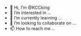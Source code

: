 - 👋 Hi, I’m @KCCking
- 👀 I’m interested in ...
- 🌱 I’m currently learning ...
- 💞️ I’m looking to collaborate on ...
- 📫 How to reach me ...

<!---
KCCking/KCCking is a ✨ special ✨ repository because its `README.md` (this file) appears on your GitHub profile.
You can click the Preview link to take a look at your changes.
--->
